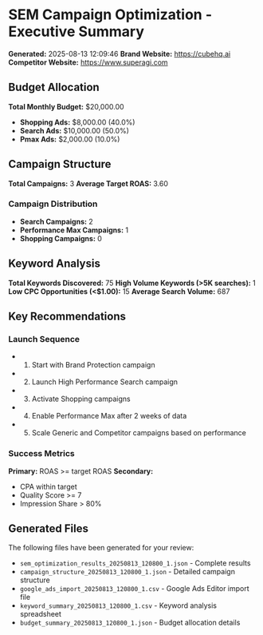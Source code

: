 # SEM Campaign Optimization - Executive Summary
**Generated:** 2025-08-13 12:09:46
**Brand Website:** https://cubehq.ai
**Competitor Website:** https://www.superagi.com


## Budget Allocation
**Total Monthly Budget:** $20,000.00

- **Shopping Ads:** $8,000.00 (40.0%)
- **Search Ads:** $10,000.00 (50.0%)
- **Pmax Ads:** $2,000.00 (10.0%)

## Campaign Structure
**Total Campaigns:** 3
**Average Target ROAS:** 3.60

### Campaign Distribution
- **Search Campaigns:** 2
- **Performance Max Campaigns:** 1
- **Shopping Campaigns:** 0

## Keyword Analysis
**Total Keywords Discovered:** 75
**High Volume Keywords (>5K searches):** 1
**Low CPC Opportunities (<$1.00):** 15
**Average Search Volume:** 687

## Key Recommendations

### Launch Sequence
- 1. Start with Brand Protection campaign
- 2. Launch High Performance Search campaign
- 3. Activate Shopping campaigns
- 4. Enable Performance Max after 2 weeks of data
- 5. Scale Generic and Competitor campaigns based on performance

### Success Metrics
**Primary:** ROAS >= target ROAS
**Secondary:**
- CPA within target
- Quality Score >= 7
- Impression Share > 80%

## Generated Files
The following files have been generated for your review:
- `sem_optimization_results_20250813_120800_1.json` - Complete results
- `campaign_structure_20250813_120800_1.json` - Detailed campaign structure
- `google_ads_import_20250813_120800_1.csv` - Google Ads Editor import file
- `keyword_summary_20250813_120800_1.csv` - Keyword analysis spreadsheet
- `budget_summary_20250813_120800_1.json` - Budget allocation details